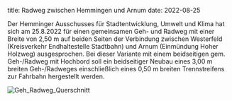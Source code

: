 title: Radweg zwischen Hemmingen und Arnum
date: 2022-08-25

Der Hemminger Ausschusses für Stadtentwicklung, Umwelt und Klima hat sich am 25.8.2022 für einen gemeinsamen Geh- und Radweg mit einer Breite von 2,50 m auf beiden Seiten der Verbindung zwischen Westerfeld (Kreisverkehr Endhaltestelle Stadtbahn) und Arnum (Einmündung Hoher Holzweg) ausgesprochen. Bei dieser Variante mit einem beidseitigen gem. Geh-/Radweg mit Hochbord soll ein beidseitiger Neubau eines 3,00 m breiten Geh-/Radweges einschließlich eines 0,50 m breiten Trennstreifens zur Fahrbahn hergestellt werden. 

![Geh_Radweg_Querschnitt](https://i.imgur.com/E4xKfir.png)